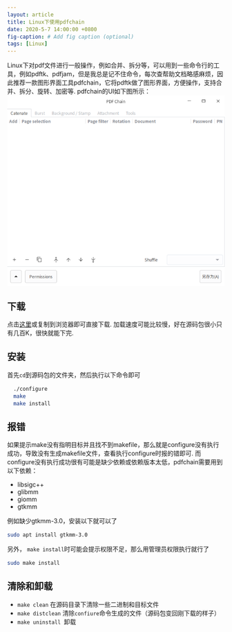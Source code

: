 ```yaml
---
layout: article
title: Linux下使用pdfchain
date: 2020-5-7 14:00:00 +0800
fig-caption: # Add fig caption (optional)
tags: [Linux]
---
```


Linux下对pdf文件进行一般操作，例如合并、拆分等，可以用到一些命令行的工具，例如pdftk、pdfjam，但是我总是记不住命令，每次查帮助文档略感麻烦，因此推荐一款图形界面工具pdfchain，它将pdftk做了图形界面，方便操作，支持合并、拆分、旋转、加密等.
pdfchain的UI如下图所示：
<img style="display: block; margin: 0 auto;" src="/assets/images/2020-5-7/pdfchain.png" alt="" />

## 下载
点击[这里](https://sourceforge.net/projects/pdfchain/files/latest/download)或复制到浏览器即可直接下载.
加载速度可能比较慢，好在源码包很小只有几百K，很快就能下完.

## 安装
首先`cd`到源码包的文件夹，然后执行以下命令即可
```bash
  ./configure
  make
  make install
```
## 报错

如果提示make没有指明目标并且找不到makefile，那么就是configure没有执行成功，导致没有生成makefile文件，查看执行configure时报的错即可.
而configure没有执行成功很有可能是缺少依赖或依赖版本太低，pdfchain需要用到以下依赖：

 * libsigc++
 * glibmm
 * giomm
 * gtkmm

例如缺少gtkmm-3.0，安装以下就可以了
```bash
sudo apt install gtkmm-3.0
```
另外， `make install`时可能会提示权限不足，那么用管理员权限执行就行了
```bash
sudo make install
```
## 清除和卸载
* `make clean` 在源码目录下清除一些二进制和目标文件
* `make distclean` 清除`confiure`命令生成的文件（源码包变回刚下载的样子）
* `make uninstall `卸载
